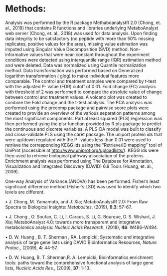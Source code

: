 # Methods:

 Analysis was performed by the R package MethaboanalystR 2.0 (Chong, et. al., 2019) that contains R functions and libraries underlying MetaboAnalyst web server (Chong, et. al., 2018) was used for data analysis. Upon finding data integrity to be satisfactory (no peptide with more than 50% missing replicates, positive values for the area), missing value estimation was imputed using Singular Value Decomposition (SVD) method. Non-informative values that were near-constant throughout the experiment conditions were detected using interquantile range (IQR) estimation method and were deleted. Data was normalized using Quantile normalization method. Data transformation was performed based on Generalized logarithm transformation ( glog) to make individual features more comparable. The control and treatment samples were compared by t-test with the adjusted P- value (FDR) cutoff of 0.01. Fold change (FC) analysis with threshold of 2 was performed to compare the absolute value of change between control and treatment values. A volcano plot was created to combine the Fold change and the t-test analysis.  The PCA analysis was performed using the prccomp package and pairwise score plots were created to provide an overview of the various separation patterns among the most significant components. Partial least squared (PLS) regression was then performed using the plsr function provided by R pls package to predict the continuous and discrete variables. A PLS-DA model was built to classify and cross-validate PLS using the caret package.
The uniport protein ids that were up/down regulated  with the P -values less than 0.01  were used to retrieve the corresponding KEGG ids using the “Retrieve/ID mapping” tool of UniProt (accessible at http://www.uniprot.org/uploadlists/). KEGG ids were then used to retrieve biological pathway association of the proteins. Enrichment analysis was performed using The Database for Annotation, Visualization and Integrated Discovery (DAVID) 6.8 Tools (Huang, et. al., 2009).

One-way Analysis of Variance (ANOVA) has been performed. Fisher’s least significant difference method (Fisher’s LSD) was used to identify which two levels are different.


•	J. Chong, M. Yamamoto, and J. Xia; MetaboAnalystR 2.0: From Raw Spectra to Biological Insights: *Metabolites*, (2019), **9.3**: 57-67.

•	 J. Chong , O. Soufan, C. Li, I. Caraus, S. Li, G. Bourque, D. S. Wishart, J. Xia; MetaboAnalyst 4.0: towards more transparent and integrative metabolomics analysis: *Nucleic Acids Research*, (2018), **46**: W486–W494.

•	D. W. Huang , B. T. Sherman , RA. Lempicki; Systematic and integrative analysis of large gene lists using DAVID Bioinformatics Resources, *Nature Protoc.*, (2009), **4**: 44-57.

•	D. W. Huang, B. T. Sherman,R. A. Lempicki; Bioinformatics enrichment tools: paths toward the comprehensive functional analysis of large gene lists,  *Nucleic Acids Res.*, (2009), **37**: 1-13.
